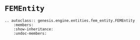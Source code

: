 # `FEMEntity`

```{eval-rst}  
.. autoclass:: genesis.engine.entities.fem_entity.FEMEntity
    :members:
    :show-inheritance:
    :undoc-members:
```
